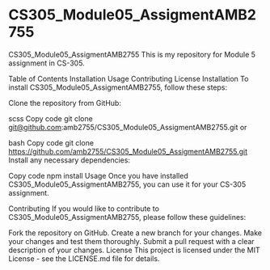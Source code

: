 # CS305_Module05_AssigmentAMB2755
CS305_Module05_AssigmentAMB2755
This is my repository for Module 5 assignment in CS-305.

Table of Contents
Installation
Usage
Contributing
License
Installation
To install CS305_Module05_AssigmentAMB2755, follow these steps:

Clone the repository from GitHub:

scss
Copy code
git clone git@github.com:amb2755/CS305_Module05_AssigmentAMB2755.git
or

bash
Copy code
git clone https://github.com/amb2755/CS305_Module05_AssigmentAMB2755.git
Install any necessary dependencies:

Copy code
npm install
Usage
Once you have installed CS305_Module05_AssigmentAMB2755, you can use it for your CS-305 assignment.

Contributing
If you would like to contribute to CS305_Module05_AssigmentAMB2755, please follow these guidelines:

Fork the repository on GitHub.
Create a new branch for your changes.
Make your changes and test them thoroughly.
Submit a pull request with a clear description of your changes.
License
This project is licensed under the MIT License - see the LICENSE.md file for details.
